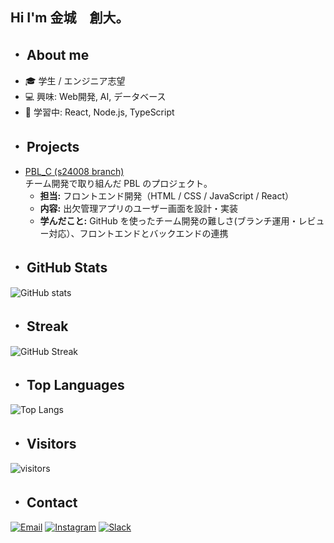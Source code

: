 ## Hi I'm 金城　創大。

## ・ About me
- 🎓 学生 / エンジニア志望
- 💻 興味: Web開発, AI, データベース
- 🌱 学習中: React, Node.js, TypeScript

## ・ Projects

- [PBL_C (s24008 branch)](https://github.com/std-s23007/PBL_C/tree/s24008)  
  チーム開発で取り組んだ PBL のプロジェクト。  
  - **担当:** フロントエンド開発（HTML / CSS / JavaScript / React）  
  - **内容:** 出欠管理アプリのユーザー画面を設計・実装  
  - **学んだこと:** GitHub を使ったチーム開発の難しさ(ブランチ運用・レビュー対応）、フロントエンドとバックエンドの連携



## ・ GitHub Stats
![GitHub stats](https://github-readme-stats.vercel.app/api?username=itc-s24008&show_icons=true&theme=tokyonight)

## ・ Streak
![GitHub Streak](https://streak-stats.demolab.com/?user=itc-s24008&theme=tokyonight)

## ・ Top Languages
![Top Langs](https://github-readme-stats.vercel.app/api/top-langs/?username=itc-s24008&layout=compact&theme=tokyonight)

## ・ Visitors
![visitors](https://visitor-badge.laobi.icu/badge?page_id=itc-s24008.itc-s24008)

## ・ Contact

[![Email](https://img.shields.io/badge/Email-s24008%40std.it--college.ac.jp-blue?logo=gmail&logoColor=white)](mailto:s24008@std.it-college.ac.jp)
[![Instagram](https://img.shields.io/badge/Instagram-@your_account-E4405F?logo=instagram&logoColor=white)](https://instagram.com/your_account)
[![Slack](https://img.shields.io/badge/Slack-Contact_me-4A154B?logo=slack&logoColor=white)](https://join.slack.com/t/yourworkspace/shared_invite/xxxxx)

